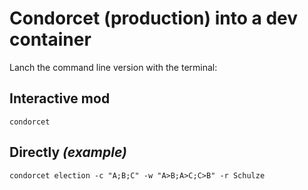 Condorcet (production) into a dev container
===========================

Lanch the command line version with the terminal:

## Interactive mod

```shell
condorcet
```

## Directly _(example)_
```shell
condorcet election -c "A;B;C" -w "A>B;A>C;C>B" -r Schulze
```